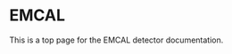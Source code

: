 <!-- doxy
\page refDetectorsEMCAL EMCAL
/doxy -->

# EMCAL

This is a top page for the EMCAL detector documentation.

<!-- doxy
* \subpage refEMCALsimulation
* \subpage refEMCALreconstruction
* \subpage refEMCALworkflow
/doxy -->